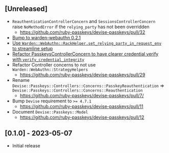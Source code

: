 ## [Unreleased]

- `ReauthenticationControllerConcern` and `SessionsControllerConcern` raise `NoMethodError` if the `relying_party` has not been overridden
  - https://github.com/ruby-passkeys/devise-passkeys/pull/32
- [Bump to warden-webauthn 0.2.1](https://github.com/ruby-passkeys/devise-passkeys/pull/29/commits/d825ffded91aa98801bdd5530442761aa60538f9)
- [Use `Warden::WebAuthn::RackHelper.set_relying_party_in_request_env` to streamline setup](https://github.com/ruby-passkeys/devise-passkeys/pull/29/commits/7b7d50129ebe83b0a224d0ace0e4cff8ea407f4a)
- [Refactor PasskeysControllerConcern to have clearer credential verify with `verify_credential_integrity`](https://github.com/ruby-passkeys/devise-passkeys/pull/29/commits/f1400cb4b217c20b9e74fda3f55f74284e373d25)
- Refactor Controller concerns to not use `Warden::WebAuthn::StrategyHelpers`
  - https://github.com/ruby-passkeys/devise-passkeys/pull/29
- Rename `Devise::Passkeys::Controllers::Concerns::PasskeyReauthentication` => `Devise::Passkeys::Controllers::Concerns::Reauthentication`
  - https://github.com/ruby-passkeys/devise-passkeys/pull/7/
- Bump `Devise` requirement to `>= 4.7.1`
  - https://github.com/ruby-passkeys/devise-passkeys/pull/11
- Document `Devise::Passkeys::Model`
  - https://github.com/ruby-passkeys/devise-passkeys/pull/12

## [0.1.0] - 2023-05-07

- Initial release

